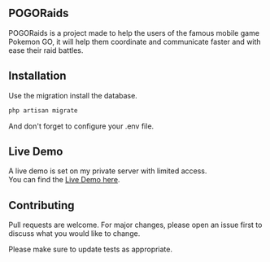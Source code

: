 ## POGORaids

POGORaids is a project made to help the users of the famous mobile game Pokemon GO,
it will help them coordinate and communicate faster and with ease their raid battles.

## Installation

Use the migration install the database.

```bash
php artisan migrate
```

And don't forget to configure your .env file.

## Live Demo
A live demo is set on my private server with limited access.\
You can find the [Live Demo here](http://blazehomeserver.ddns.net/).

## Contributing
Pull requests are welcome. For major changes, please open an issue first to discuss what you would like to change.

Please make sure to update tests as appropriate.
